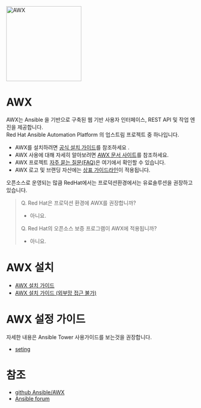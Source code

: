 <img src="https://raw.githubusercontent.com/ansible/awx-logos/master/awx/ui/client/assets/logo-login.svg?sanitize=true" width=200 alt="AWX" />

# AWX
AWX는 Ansible 을 기반으로 구축된 웹 기반 사용자 인터페이스, REST API 및 작업 엔진을 제공합니다. </br>
Red Hat Ansible Automation Platform 의 업스트림 프로젝트 중 하나입니다.

- AWX를 설치하려면 [공식 설치 가이드](https://github.com/ansible/awx/blob/devel/INSTALL.md)를 참조하세요 .
- AWX 사용에 대해 자세히 알아보려면 [AWX 문서 사이트](https://ansible.readthedocs.io/projects/awx/en/latest/)를 참조하세요.
- AWX 프로젝트 [자주 묻는 질문(FAQ)](https://www.ansible.com/awx-project-faq)은 여기에서 확인할 수 있습니다.
- AWX 로고 및 브랜딩 자산에는 [상표 가이드라인](https://github.com/ansible/awx-logos/blob/master/TRADEMARKS.md)이 적용됩니다.

오픈소스로 운영되는 많큼 RedHat에서는 프로덕션환경에서는 유료솔루션을 권장하고 있습니다.
> Q. Red Hat은 프로덕션 환경에 AWX를 권장합니까?
> - 아니요.
>
> Q. Red Hat의 오픈소스 보증 프로그램이 AWX에 적용됩니까?
> - 아니요.

# AWX 설치
- [AWX 설치 가이드](./install/Readme.md)
- [AWX 설치 가이드 (외부망 접근 불가)](./install/install_with_out_internet.md)

# AWX 설정 가이드
자세한 내용은 Ansible Tower 사용가이드를 보는것을 권장합니다.
- [seting](./setting/Readme.me)

# 참조
- [github Ansible/AWX](https://github.com/ansible/awx?tab=readme-ov-file)
- [Ansible forum](https://forum.ansible.com/)